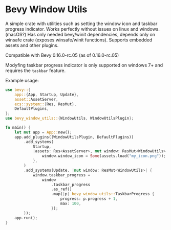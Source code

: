 # Bevy Window Utils

A simple crate with utilities such as setting the window icon and taskbar progress indicator.
Works perfectly without issues on linux and windows. (macOS?)
Has only needed bevy/winit dependencies, depends only on winsafe crate (exposes winsafe/winit functions). 
Supports embedded assets and other plugins.

Compatible with Bevy 0.16.0-rc.05 (as of 0.16.0-rc.05)

Modyfing taskbar progress indicator is only supported on windows 7+ and requires the `taskbar` feature.

Example usage:
```rs
use bevy::{
    app::{App, Startup, Update},
    asset::AssetServer,
    ecs::system::{Res, ResMut},
    DefaultPlugins,
};
use bevy_window_utils::{WindowUtils, WindowUtilsPlugin};

fn main() {
    let mut app = App::new();
    app.add_plugins((WindowUtilsPlugin, DefaultPlugins))
        .add_systems(
            Startup,
            |assets: Res<AssetServer>, mut window: ResMut<WindowUtils>| {
                window.window_icon = Some(assets.load("my_icon.png"));
            },
        )
        .add_systems(Update, |mut window: ResMut<WindowUtils>| {
            window.taskbar_progress =
                window
                    .taskbar_progress
                    .as_ref()
                    .map(|p| bevy_window_utils::TaskbarProgress {
                        progress: p.progress + 1,
                        max: 100,
                    });
        });
    app.run();
}
```

